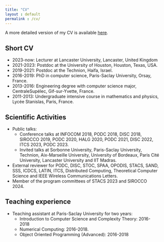 ```yaml
---
title: "CV"
layout : default
permalink : /cv/
---
```


A more detailed version of my CV is available [here](../assets/cv.pdf).

## Short CV

* 2023-now: Lecturer at Lancaster University, Lancaster, United Kingdom
* 2021-2023: Postdoc at the University of Houston, Houston, Texas, USA.
* 2019-2021: Postdoc at the Technion, Haifa, Israel.
* 2016-2019: PhD in computer science, Paris-Saclay University, Orsay, France.
* 2013-2016: Engineering degree with computer science major, CentraleSupélec, Gif-sur-Yvette, France.
* 2011-2013: Undergraduate intensive course in mathematics and physics, Lycée Stanislas, Paris, France.

## Scientific Activities

* Public talks:
	* Conference talks at INFOCOM 2018, PODC 2018, DISC 2018, SIROCCO 2019, PODC 2020, HALG 2020, PODC 2021, DISC 2022, ITCS 2023, PODC 2023.
	* Invited talks at Sorbonne University, Paris-Saclay University, Technion, Aix-Marseille University, University of Bordeaux, Paris Cité University, Lancaster University and IIT Madras.
* External reviewer for PODC, DISC, STOC, SPAA, OPODIS, STACS, SAND, SSS, ICDCS, LATIN, ITCS, Distributed Computing, Theoretical Computer Science and IEEE Wireless Communications Letters.
* Member of the program committees of STACS 2023 and SIROCCO 2024.

## Teaching experience

* Teaching assistant at Paris-Saclay University for two years:
	* Introduction to Computer Science and Complexity Theory: 2016-2018
	* Numerical Computing: 2016-2018.
	* Object Oriented Programming (Advanced): 2016-2018
